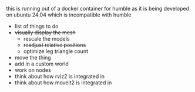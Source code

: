 this is running out of a docker container for humble as it is being developed on ubuntu 24.04 which is incompatible with humble

- list of things to do
- ~~visually display the mesh~~
    - rescale the models
    -  ~~readjust relative positions~~
    - optimize leg triangle count
- move the thing
- add in a custom world
- work on nodes
- think about how rviz2 is integrated in
- think about how moveit2 is integrated in